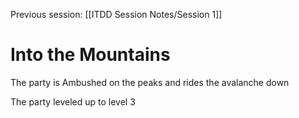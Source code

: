 Previous session: [[ITDD Session Notes/Session 1]]
# Into the Mountains
The party is Ambushed on the peaks and rides the avalanche down

The party leveled up to level 3